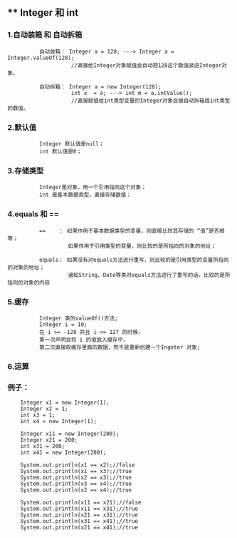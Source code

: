 

## ** Integer 和 int 

### 1.自动装箱 和 自动拆箱
              自动装箱： Integer a = 128; ---> Integer a = Integer.valueOf(128);  
                        //直接给Integer对象赋值会自动把128这个数值装进Integer对象。
              
              自动拆箱： Integer a = new Integer(128);
                        int x  = a; ---> int m = a.intValue();
                        //直接赋值给int类型变量的Integer对象会被自动拆箱成int类型的数值。
      
### 2.默认值
              Integer 默认值是null；
              int 默认值是0；
### 3.存储类型
              Integer是对象，用一个引用指向这个对象；
              int 是基本数据类型，直接存储数值；

### 4.equals 和 == 
              ==    ： 如果作用于基本数据类型的变量，则直接比较其存储的 “值”是否相等；
                       如果作用于引用类型的变量，则比较的是所指向的对象的地址；
                    
              equals： 如果没有对equals方法进行重写，则比较的是引用类型的变量所指向的对象的地址；
                       诸如String、Date等类对equals方法进行了重写的话，比较的是所指向的对象的内容

### 5.缓存
              Integer 类的valueOf()方法;
              Integer i = 10;
              在 i >= -128 并且 i <= 127 的时候，
              第一次声明会将 i 的值放入缓存中，
              第二次直接取缓存里面的数据，而不是重新创建一个Ingeter 对象;

### 6.运算

### 例子：
        Integer x1 = new Integer(1);
        Integer x2 = 1;
        int x3 = 1;
        int x4 = new Integer(1);

        Integer x11 = new Integer(200);
        Integer x21 = 200;
        int x31 = 200;
        int x41 = new Integer(200);

        System.out.println(x1 == x2);//false
        System.out.println(x1 == x3);//true
        System.out.println(x2 == x3);//true
        System.out.println(x3 == x4);//true
        System.out.println(x2 == x4);//true

        System.out.println(x11 == x21);//false
        System.out.println(x11 == x31);//true
        System.out.println(x21 == x31);//true
        System.out.println(x31 == x41);//true
        System.out.println(x21 == x41);//true

